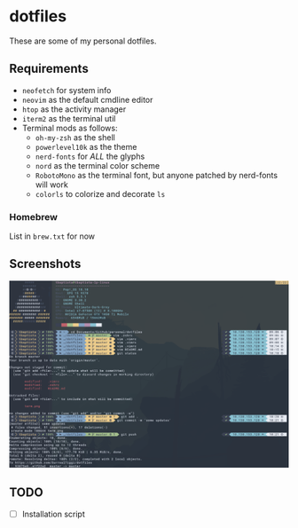# dotfiles

These are some of my personal dotfiles.

## Requirements

- `neofetch`  for system info
- `neovim` as the default cmdline editor
- `htop` as the activity manager
- `iterm2` as the terminal util
- Terminal mods as follows:
  - `oh-my-zsh` as the shell
  - `powerlevel10k` as the theme
  - `nerd-fonts` for *ALL* the glyphs
  - `nord` as the terminal color scheme
  - `RobotoMono` as the terminal font, but anyone patched by nerd-fonts will work
  - `colorls` to colorize and decorate `ls`

### Homebrew

List in `brew.txt` for now

## Screenshots

![alt text](https://raw.githubusercontent.com/SurrealTiggi/dotfiles/master/term.png)

## TODO

- [ ] Installation script
